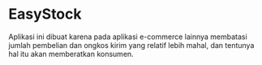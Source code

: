 # EasyStock
Aplikasi ini dibuat karena pada aplikasi e-commerce lainnya membatasi jumlah pembelian dan ongkos kirim yang relatif lebih mahal, dan tentunya hal itu akan memberatkan konsumen.
